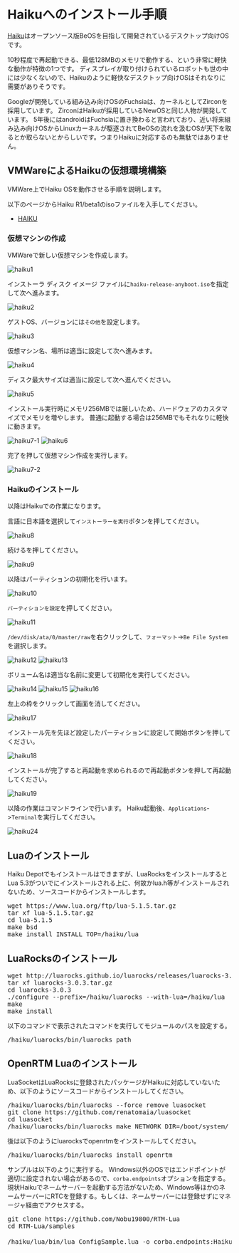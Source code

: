 # Haikuへのインストール手順

[Haiku](https://www.haiku-os.org/)はオープンソース版BeOSを目指して開発されているデスクトップ向けOSです。

10秒程度で再起動できる、最低128MBのメモリで動作する、という非常に軽快な動作が特徴の1つです。
ディスプレイが取り付けられているロボットも世の中には少なくないので、Haikuのように軽快なデスクトップ向けOSはそれなりに需要がありそうです。

Googleが開発している組み込み向けOSのFuchsiaは、カーネルとしてZirconを採用しています。
ZirconはHaikuが採用しているNewOSと同じ人物が開発しています。
5年後にはandroidはFuchsiaに置き換わると言われており、近い将来組み込み向けOSからLinuxカーネルが駆逐されてBeOSの流れを汲むOSが天下を取るとか取らないとからしいです。つまりHaikuに対応するのも無駄ではありません。

## VMWareによるHaikuの仮想環境構築

VMWare上でHaiku OSを動作させる手順を説明します。

以下のページからHaiku R1/beta1のisoファイルを入手してください。

* [HAIKU](https://www.haiku-os.org/get-haiku/)

### 仮想マシンの作成

VMWareで新しい仮想マシンを作成します。

![haiku1](https://user-images.githubusercontent.com/6216077/47612351-4029fb00-dabc-11e8-888d-a9898a1dddeb.png)

インストーラ ディスク イメージ ファイルに`haiku-release-anyboot.iso`を指定して次へ進みます。

![haiku2](https://user-images.githubusercontent.com/6216077/47612372-a9117300-dabc-11e8-9669-969c052cd607.png)

ゲストOS、バージョンには`その他`を設定します。

![haiku3](https://user-images.githubusercontent.com/6216077/47612392-eece3b80-dabc-11e8-8ae7-c7be2a954a11.png)

仮想マシン名、場所は適当に設定して次へ進みます。

![haiku4](https://user-images.githubusercontent.com/6216077/47612405-11f8eb00-dabd-11e8-9d48-b6770ccdaf38.png)

ディスク最大サイズは適当に設定して次へ進んでください。

![haiku5](https://user-images.githubusercontent.com/6216077/47612414-39e84e80-dabd-11e8-9e38-918e8a56c16d.png)

インストール実行時にメモリ256MBでは厳しいため、ハードウェアのカスタマイズでメモリを増やします。
普通に起動する場合は256MBでもそれなりに軽快に動きます。

![haiku7-1](https://user-images.githubusercontent.com/6216077/47612426-7b78f980-dabd-11e8-96c8-889acc2c0546.png)
![haiku6](https://user-images.githubusercontent.com/6216077/47612429-a8c5a780-dabd-11e8-907d-552c40474d54.png)

完了を押して仮想マシン作成を実行します。

![haiku7-2](https://user-images.githubusercontent.com/6216077/47612438-d6125580-dabd-11e8-8626-f02be712d10e.png)

### Haikuのインストール

以降はHaikuでの作業になります。

言語に日本語を選択して`インストーラーを実行`ボタンを押してください。

![haiku8](https://user-images.githubusercontent.com/6216077/47612452-0e199880-dabe-11e8-8ddc-17c23907a848.png)

続けるを押してください。

![haiku9](https://user-images.githubusercontent.com/6216077/47612459-3acdb000-dabe-11e8-9524-81bc57cd4ed6.png)

以降はパーティションの初期化を行います。

![haiku10](https://user-images.githubusercontent.com/6216077/47612504-12928100-dabf-11e8-8267-946224b4c782.png)

`パーティションを設定`を押してください。

![haiku11](https://user-images.githubusercontent.com/6216077/47612512-3655c700-dabf-11e8-8a5f-2a9c4ec61cd8.png)

`/dev/disk/ata/0/master/raw`を右クリックして、`フォーマット`->`Be File System`を選択します。

![haiku12](https://user-images.githubusercontent.com/6216077/47612517-571e1c80-dabf-11e8-93e9-a7df15399c37.png)
![haiku13](https://user-images.githubusercontent.com/6216077/47612527-99dff480-dabf-11e8-8046-50dfc7a168dc.png)


ボリューム名は適当な名前に変更して初期化を実行してください。

![haiku14](https://user-images.githubusercontent.com/6216077/47612529-a95f3d80-dabf-11e8-8214-5c518811c426.png)
![haiku15](https://user-images.githubusercontent.com/6216077/47612534-cb58c000-dabf-11e8-8b95-dd7d9c157a36.png)
![haiku16](https://user-images.githubusercontent.com/6216077/47612535-dd3a6300-dabf-11e8-8bc0-73cc446affc8.png)

左上の枠をクリックして画面を消してください。

![haiku17](https://user-images.githubusercontent.com/6216077/47612539-ecb9ac00-dabf-11e8-8d3e-bf2fc3d75d17.png)

インストール先を先ほど設定したパーティションに設定して開始ボタンを押してください。

![haiku18](https://user-images.githubusercontent.com/6216077/47612541-03f89980-dac0-11e8-9283-e5f26a8ba073.png)

インストールが完了すると再起動を求められるので再起動ボタンを押して再起動してください。

![haiku19](https://user-images.githubusercontent.com/6216077/47612552-3904ec00-dac0-11e8-9186-e9fc9b34aa14.png)


以降の作業はコマンドラインで行います。
Haiku起動後、`Applications`->`Terminal`を実行してください。

![haiku24](https://user-images.githubusercontent.com/6216077/47612561-7c5f5a80-dac0-11e8-8513-ee27d1ec930f.png)



## Luaのインストール

Haiku Depotでもインストールはできますが、LuaRocksをインストールするとLua 5.3がついでにインストールされる上に、何故かlua.h等がインストールされないため、ソースコードからインストールします。

<pre>
wget https://www.lua.org/ftp/lua-5.1.5.tar.gz
tar xf lua-5.1.5.tar.gz
cd lua-5.1.5
make bsd
make install INSTALL_TOP=/haiku/lua
</pre>

## LuaRocksのインストール

<pre>
wget http://luarocks.github.io/luarocks/releases/luarocks-3.0.3.tar.gz
tar xf luarocks-3.0.3.tar.gz
cd luarocks-3.0.3
./configure --prefix=/haiku/luarocks --with-lua=/haiku/lua
make 
make install
</pre>

以下のコマンドで表示されたコマンドを実行してモジュールのパスを設定する。

<pre>
/haiku/luarocks/bin/luarocks path
</pre>

## OpenRTM Luaのインストール


LuaSocketはLuaRocksに登録されたパッケージがHaikuに対応していないため、以下のようにソースコードからインストールしてください。

<pre>
/haiku/luarocks/bin/luarocks --force remove luasocket
git clone https://github.com/renatomaia/luasocket
cd luasocket
/haiku/luarocks/bin/luarocks make NETWORK_DIR=/boot/system/
</pre>


後は以下のようにluarocksでopenrtmをインストールしてください。

<pre>
/haiku/luarocks/bin/luarocks install openrtm
</pre>






サンプルは以下のように実行する。
Windows以外のOSではエンドポイントが適切に設定されない場合があるので、`corba.endpoints`オプションを指定する。
現状Haikuでネームサーバーを起動する方法がないため、Windows等ほかのネームサーバーにRTCを登録する。もしくは、ネームサーバーには登録せずにマネージャ経由でアクセスする。

<pre>
git clone https://github.com/Nobu19800/RTM-Lua
cd RTM-Lua/samples

/haiku/lua/bin/lua ConfigSample.lua -o corba.endpoints:HaikuのIPアドレス -o corba.nameservers:Windows等のIPアドレス
</pre>
